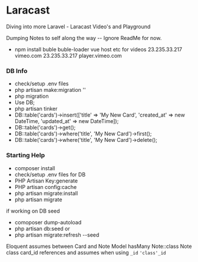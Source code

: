 # Laracast
Diving into more Laravel - Laracast Video's and Playground

Dumping Notes to self along the way -- Ignore ReadMe for now.

 - npm install buble buble-loader vue
host etc for videos 
 23.235.33.217 vimeo.com
 23.235.33.217 player.vimeo.com


### DB Info
 - check/setup .env files
 - php artisan make:migration ''
 - php migration
 - Use DB;
 - php artisan tinker
 - DB::table('cards')->insert(['title' => 'My New Card', 'created_at' => new DateTime, 'updated_at' => new DateTime]);
 - DB::table('cards')->get();
 - DB::table('cards')->where('title', 'My New Card')->first();
 - DB::table('cards')->where('title', 'My New Card')->delete();

### Starting Help
- composer install
- check/setup .env files for DB
- PHP Artisan Key:generate
- PHP artisan config:cache
- php artisan migrate:install
- php artisan migrate

if working on DB seed
- comoposer dump-autoload
- php artisan db:seed
or
- php artisan migrate:refresh --seed


Eloquent assumes between Card and Note Model
hasMany Note::class
Note class card_id
references and assumes when using `_id`
`'class'_id`
